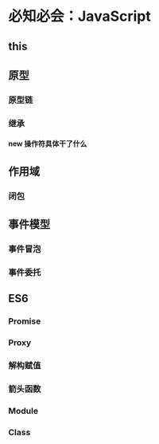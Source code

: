# 必知必会：JavaScript

## this

## 原型

### 原型链

### 继承

#### new 操作符具体干了什么

## 作用域

### 闭包

## 事件模型

### 事件冒泡

### 事件委托

## ES6

### Promise

### Proxy

### 解构赋值

### 箭头函数

### Module

### Class
